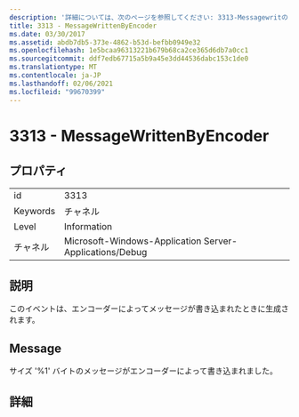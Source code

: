 ```yaml
---
description: '詳細については、次のページを参照してください: 3313-Messagewritの Byencoder'
title: 3313 - MessageWrittenByEncoder
ms.date: 03/30/2017
ms.assetid: abdb7db5-373e-4862-b53d-befbb0949e32
ms.openlocfilehash: 1e5bcaa96313221b679b68ca2ce365d6db7a0cc1
ms.sourcegitcommit: ddf7edb67715a5b9a45e3dd44536dabc153c1de0
ms.translationtype: MT
ms.contentlocale: ja-JP
ms.lasthandoff: 02/06/2021
ms.locfileid: "99670399"
---
```

# <a name="3313---messagewrittenbyencoder"></a>3313 - MessageWrittenByEncoder

## <a name="properties"></a>プロパティ  
  
|||  
|-|-|  
|id|3313|  
|Keywords|チャネル|  
|Level|Information|  
|チャネル|Microsoft-Windows-Application Server-Applications/Debug|  
  
## <a name="description"></a>説明  

 このイベントは、エンコーダーによってメッセージが書き込まれたときに生成されます。  
  
## <a name="message"></a>Message  

 サイズ '%1' バイトのメッセージがエンコーダーによって書き込まれました。  
  
## <a name="details"></a>詳細
